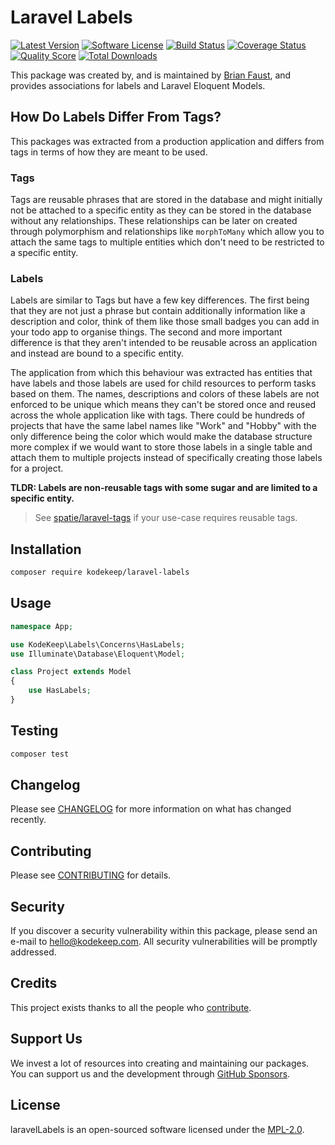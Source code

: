 # Laravel Labels

[![Latest Version](https://badgen.net/packagist/v/kodekeep/laravel-labels)](https://packagist.org/packages/kodekeep/laravel-labels)
[![Software License](https://badgen.net/packagist/license/kodekeep/laravel-labels)](https://packagist.org/packages/kodekeep/laravel-labels)
[![Build Status](https://img.shields.io/github/workflow/status/kodekeep/laravel-labels/run-tests?label=tests)](https://github.com/kodekeep/laravel-labels/actions?query=workflow%3Arun-tests+branch%3Amaster)
[![Coverage Status](https://badgen.net/codeclimate/coverage/kodekeep/laravel-labels)](https://codeclimate.com/github/kodekeep/laravel-labels)
[![Quality Score](https://badgen.net/codeclimate/maintainability/kodekeep/laravel-labels)](https://codeclimate.com/github/kodekeep/laravel-labels)
[![Total Downloads](https://badgen.net/packagist/dt/kodekeep/laravel-labels)](https://packagist.org/packages/kodekeep/laravel-labels)

This package was created by, and is maintained by [Brian Faust](https://github.com/faustbrian), and provides associations for labels and Laravel Eloquent Models.

## How Do Labels Differ From Tags?

This packages was extracted from a production application and differs from tags in terms of how they are meant to be used.

### Tags

Tags are reusable phrases that are stored in the database and might initially not be attached to a specific entity as they can be stored in the database without any relationships. These relationships can be later on created through polymorphism and relationships like `morphToMany` which allow you to attach the same tags to multiple entities which don't need to be restricted to a specific entity.

### Labels

Labels are similar to Tags but have a few key differences. The first being that they are not just a phrase but contain additionally information like a description and color, think of them like those small badges you can add in your todo app to organise things. The second and more important difference is that they aren't intended to be reusable across an application and instead are bound to a specific entity.

The application from which this behaviour was extracted has entities that have labels and those labels are used for child resources to perform tasks based on them. The names, descriptions and colors of these labels are not enforced to be unique which means they can't be stored once and reused across the whole application like with tags. There could be hundreds of projects that have the same label names like "Work" and "Hobby" with the only difference being the color which would make the database structure more complex if we would want to store those labels in a single table and attach them to multiple projects instead of specifically creating those labels for a project.

**TLDR: Labels are non-reusable tags with some sugar and are limited to a specific entity.**

> See [spatie/laravel-tags](https://github.com/spatie/laravel-tags) if your use-case requires reusable tags.

## Installation

```bash
composer require kodekeep/laravel-labels
```

## Usage

``` php
namespace App;

use KodeKeep\Labels\Concerns\HasLabels;
use Illuminate\Database\Eloquent\Model;

class Project extends Model
{
    use HasLabels;
}
```

## Testing

``` bash
composer test
```

## Changelog

Please see [CHANGELOG](CHANGELOG.md) for more information on what has changed recently.

## Contributing

Please see [CONTRIBUTING](CONTRIBUTING.md) for details.

## Security

If you discover a security vulnerability within this package, please send an e-mail to hello@kodekeep.com. All security vulnerabilities will be promptly addressed.

## Credits

This project exists thanks to all the people who [contribute](../../contributors).

## Support Us

We invest a lot of resources into creating and maintaining our packages. You can support us and the development through [GitHub Sponsors](https://github.com/sponsors/faustbrian).

## License

laravelLabels is an open-sourced software licensed under the [MPL-2.0](LICENSE.md).
